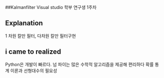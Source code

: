 ##Kalmanfilter
Visual studio
학부 연구생 1주차

## Explanation
1 차원 칼만 필터, 다차원 칼만 필터구현


## i came to realized
Python은 개발이 빠르다.
넘 파이는 많은 수학적 알고리즘을 제공해 편리하다
확률 통계 이론과 선형대수의 필요성
